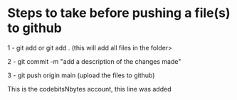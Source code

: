 # Steps to take before pushing a file(s) to github

  1 - git add <name of the file> or git add . (this will add all files in the folder>

  2 - git commit -m "add a description of the changes made"

  3 - git push origin main (upload the files to github)

  This is the codebitsNbytes account, this line was added
